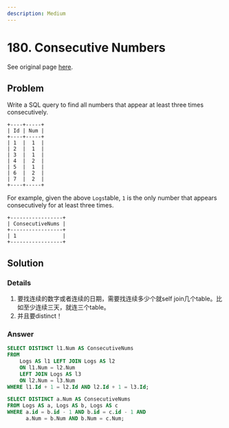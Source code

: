 ```yaml
---
description: Medium
---
```


# 180. Consecutive Numbers

See original page [here](https://leetcode.com/problems/consecutive-numbers/).

## Problem

Write a SQL query to find all numbers that appear at least three times consecutively.

```text
+----+-----+
| Id | Num |
+----+-----+
| 1  |  1  |
| 2  |  1  |
| 3  |  1  |
| 4  |  2  |
| 5  |  1  |
| 6  |  2  |
| 7  |  2  |
+----+-----+
```

For example, given the above `Logs`table, `1` is the only number that appears consecutively for at least three times.

```text
+-----------------+
| ConsecutiveNums |
+-----------------+
| 1               |
+-----------------+
```

## Solution

### Details

1. 要找连续的数字或者连续的日期，需要找连续多少个就self join几个table。比如至少连续三天，就连三个table。
2. 并且要distinct！

### Answer

```sql
SELECT DISTINCT l1.Num AS ConsecutiveNums
FROM 
    Logs AS l1 LEFT JOIN Logs AS l2 
    ON l1.Num = l2.Num
    LEFT JOIN Logs AS l3
    ON l2.Num = l3.Num 
WHERE l1.Id + 1 = l2.Id AND l2.Id + 1 = l3.Id;
```

```sql
SELECT DISTINCT a.Num AS ConsecutiveNums
FROM Logs AS a, Logs AS b, Logs AS c
WHERE a.id = b.id - 1 AND b.id = c.id - 1 AND
      a.Num = b.Num AND b.Num = c.Num;
```

